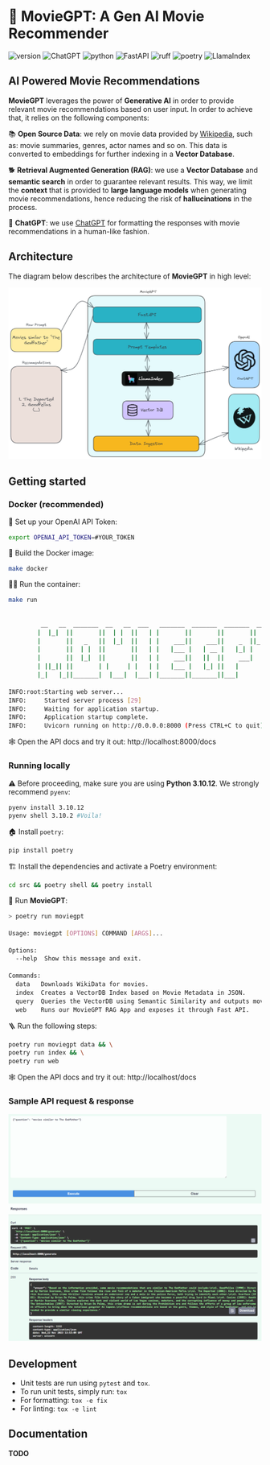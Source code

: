 # 🎥 MovieGPT: A Gen AI Movie Recommender

![version](https://img.shields.io/badge/version-0.0.1-red?style=for-the-badge) ![ChatGPT](https://img.shields.io/badge/chatGPT-74aa9c?style=for-the-badge&logo=openai&logoColor=white) ![python](https://img.shields.io/badge/python-3.10-blue?style=for-the-badge) ![FastAPI](https://img.shields.io/badge/FastAPI-005571?style=for-the-badge&logo=fastapi) ![ruff](https://img.shields.io/badge/lint-ruff-gold?style=for-the-badge) ![poetry](https://img.shields.io/badge/packaging-poetry-cyan?style=for-the-badge) ![LlamaIndex](https://img.shields.io/badge/LlamaIndex-%F0%9F%A6%99-black?labelColor=purple&style=for-the-badge)

## AI Powered Movie Recommendations

**MovieGPT** leverages the power of **Generative AI** in order to provide relevant movie recommendations based on user input. In order to achieve that, it relies on the following components:

📚 **Open Source Data**: we rely on movie data provided by [Wikipedia](https://www.wikipedia.org/), such as: movie summaries, genres, actor names and so on. This data is converted to embeddings for further indexing in a **Vector Database**.

🐕 **Retrieval Augmented Generation (RAG)**: we use a **Vector Database** and **semantic search** in order to guarantee relevant results. This way, we limit the **context** that is provided to **large language models** when generating movie recommendations, hence reducing the risk of **hallucinations** in the process.

🤖 **ChatGPT**: we use [ChatGPT](https://chat.openai.com/) for formatting the responses with movie recommendations in a human-like fashion. 

## Architecture

The diagram below describes the architecture of **MovieGPT** in high level:

<img src="https://github.com/rafaelpierre/moviegpt/blob/main/img/arch.png?raw=true" />

## Getting started
### Docker (recommended)

🤖 Set up your OpenAI API Token:
```bash
export OPENAI_API_TOKEN=#YOUR_TOKEN
```

🐋 Build the Docker image:
```bash
make docker
```

🏃‍♂️ Run the container:
```bash
make run
```

```bash

         __   __  _______  __   __  ___   _______  _______  _______  _______ 
        |  |_|  ||       ||  | |  ||   | |       ||       ||       ||       |
        |       ||   _   ||  |_|  ||   | |    ___||    ___||    _  ||_     _|
        |       ||  | |  ||       ||   | |   |___ |   | __ |   |_| |  |   |  
        |       ||  |_|  ||       ||   | |    ___||   ||  ||    ___|  |   |  
        | ||_|| ||       | |     | |   | |   |___ |   |_| ||   |      |   |  
        |_|   |_||_______|  |___|  |___| |_______||_______||___|      |___|  
    
INFO:root:Starting web server...
INFO:     Started server process [29]
INFO:     Waiting for application startup.
INFO:     Application startup complete.
INFO:     Uvicorn running on http://0.0.0.0:8000 (Press CTRL+C to quit)
```

🕸️ Open the API docs and try it out: http://localhost:8000/docs

### Running locally

⚠️ Before proceeding, make sure you are using **Python 3.10.12**. We strongly recommend `pyenv`:

```bash
pyenv install 3.10.12
pyenv shell 3.10.2 #Voila!
```

🏠 Install `poetry`:
```bash
pip install poetry
```

🏗️ Install the dependencies and activate a Poetry environment:
```bash
cd src && poetry shell && poetry install
```

🎥 Run **MovieGPT**:
```bash
> poetry run moviegpt

Usage: moviegpt [OPTIONS] COMMAND [ARGS]...

Options:
  --help  Show this message and exit.

Commands:
  data   Downloads WikiData for movies.
  index  Creates a VectorDB Index based on Movie Metadata in JSON.
  query  Queries the VectorDB using Semantic Similarity and outputs movie...
  web    Runs our MovieGPT RAG App and exposes it through Fast API.
```

🪜 Run the following steps:
```bash
poetry run moviegpt data && \
poetry run index && \
poetry run web
```

🕸️ Open the API docs and try it out: http://localhost/docs

### Sample API request & response

<img src="https://github.com/rafaelpierre/moviegpt/blob/main/img/fastapi.png?raw=true" />

## Development

* Unit tests are run using `pytest` and `tox`.
* To run unit tests, simply run: `tox`
* For formatting: `tox -e fix`
* For linting: `tox -e lint`

## Documentation

**TODO**
